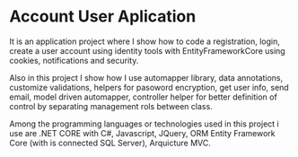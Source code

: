 # Account User Aplication

It is an application project where I show how to code a registration, login, create a user account using identity tools with EntityFrameworkCore using cookies, notifications and security.

Also in this project I show how I use automapper library, data annotations, customize validations, helpers for pasoword encryption, get user info, send email, model driven automapper, controller helper for better definition of control by separating management rols between class.

Among the programming languages or technologies used in this project i use are 
.NET CORE with C#, Javascript, JQuery, ORM Entity Framework Core (with is connected SQL Server), Arquicture MVC.
